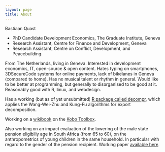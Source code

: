 ```yaml
---
layout: page
title: About
---
```


Bastiaan Quast

- PhD Candidate Development Economics, The Graduate Institute, Geneva
- Research Assistant, Centre for Finance and Development, Geneva
- Research Assistant, Centre on Conflict, Development, and Peacebuilding

From The Netherlands, living in Geneva.
Interested in development economics, IT, open-source & open content.
Hates typing on smartphones, 3DSecureCode systems for online payments, lack of bikelanes in Geneva (compared to home).
Has no musical talent or rhythm in general.
Would like to be better at programming, but generally to disorganised to be good at it.
Reasonably good with R, linux, and webdesign.

Has a working (but as of yet unsubmitted) [R package called decompr](https://github.com/bquast/decompr), which applies the Wang-Wei-Zhu and Kung-Fu algorithms for export decomposition.

Working on a [wikibook](https://en.wikibooks.org/wiki/KoBo_Toolbox) on the [Kobo Toolbox](http://www.kobotoolbox.org/).

Also working on an impact evaluation of the lowering of the male state pension eligibiliy age in South Africa (from 65 to 60),
on the anthropometrics of young children in the same household.
In particular with regard to the gender of the pension recipient.
Working paper [available here](https://github.com/bquast/Gender-Child-Growth).
